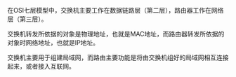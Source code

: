 

在OSI七层模型中，交换机主要工作在数据链路层（第二层），路由器工作在网络层（第三层）。



交换机转发所依据的对象是物理地址，也就是MAC地址，而路由器转发所依据的对象时网络地址，也就是IP地址。



交换机主要用于组建局域网，而路由主要功能是将由交换机组好的局域网相互连接起来，或者接入互联网。

  


